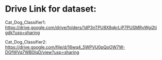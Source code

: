 # Drive Link for dataset:
Cat_Dog_Classifier1: https://drive.google.com/drive/folders/1dP3nTPU8X8qkrLjP7PUSMRyWgj2tigdk?usp=sharing



Cat_Dog_Classifier2: https://drive.google.com/file/d/16wq4_5WPVU0pQoOW7W-DGfWVq7WB0IqD/view?usp=sharing

